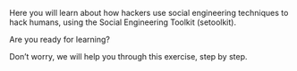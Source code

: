 Here you will learn about how hackers use social engineering techniques to hack humans, using the Social Engineering Toolkit (setoolkit).  

Are you ready for learning?  

Don’t worry, we will help you through this exercise, step by step.
